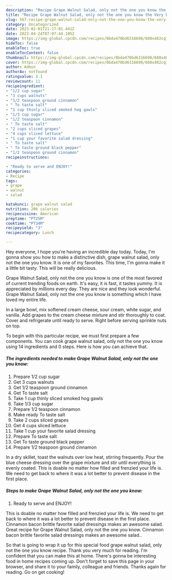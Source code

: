 ```yaml
---
description: "Recipe Grape Walnut Salad, only not the one you know the Very Delicious"
title: "Recipe Grape Walnut Salad, only not the one you know the Very Delicious"
slug: 567-recipe-grape-walnut-salad-only-not-the-one-you-know-the-very-delicious
category: Uncategorized
date: 2023-02-01T21:17:01.441Z
date: 2023-04-24T07:07:44.105Z
image: https://img-global.cpcdn.com/recipes/0bda470bd6316698/680x482cq70/grape-walnut-salad-only-not-the-one-you-know-recipe-main-photo.jpg
hideToc: false
enableToc: true
enableTocContent: false
thumbnail: https://img-global.cpcdn.com/recipes/0bda470bd6316698/680x482cq70/grape-walnut-salad-only-not-the-one-you-know-recipe-main-photo.jpg
cover: https://img-global.cpcdn.com/recipes/0bda470bd6316698/680x482cq70/grape-walnut-salad-only-not-the-one-you-know-recipe-main-photo.jpg
author: Admin
authorAv: notfound
ratingvalue: 3.1
reviewcount: 11
recipeingredient:
- "1/2 cup sugar"
- "3 cups walnuts"
- "1/2 teaspoon ground cinnamon"
- " To taste salt"
- "1 cup thinly sliced smoked hog gawls"
- "1/3 cup sugar"
- "1/2 teaspoon cinnamon"
- " To taste salt"
- "2 cups sliced grapes"
- "4 cups sliced lettuce"
- "1 cup your favorite salad dressing"
- " To taste salt"
- " To taste ground black pepper"
- "1/2 teaspoon ground cinnamon"
recipeinstructions:

- "Ready to serve and ENJOY!"
categories:
- Recipe
tags:
- grape
- walnut
- salad

katakunci: grape walnut salad 
nutrition: 206 calories
recipecuisine: American
preptime: "PT25M"
cooktime: "PT34M"
recipeyield: "3"
recipecategory: Lunch

---
```



Hey everyone, I hope you're having an incredible day today. Today, I'm gonna show you how to make a distinctive dish, grape walnut salad, only not the one you know. It is one of my favorites. This time, I'm gonna make it a little bit tasty. This will be really delicious.

Grape Walnut Salad, only not the one you know is one of the most favored of current trending foods on earth. It's easy, it is fast, it tastes yummy. It is appreciated by millions every day. They are nice and they look wonderful. Grape Walnut Salad, only not the one you know is something which I have loved my entire life.

In a large bowl, mix softened cream cheese, sour cream, white sugar, and vanilla. Add grapes to the cream cheese mixture and stir thoroughly to coat. Cover and refrigerate until ready to serve. Right before serving sprinkle nuts on top.


To begin with this particular recipe, we must first prepare a few components. You can cook grape walnut salad, only not the one you know using 14 ingredients and 0 steps. Here is how you can achieve that.

<!--inarticleads1-->

##### The ingredients needed to make Grape Walnut Salad, only not the one you know:

1. Prepare 1/2 cup sugar
1. Get 3 cups walnuts
1. Get 1/2 teaspoon ground cinnamon
1. Get  To taste salt
1. Take 1 cup thinly sliced smoked hog gawls
1. Take 1/3 cup sugar
1. Prepare 1/2 teaspoon cinnamon
1. Make ready  To taste salt
1. Take 2 cups sliced grapes
1. Get 4 cups sliced lettuce
1. Take 1 cup your favorite salad dressing
1. Prepare  To taste salt
1. Get  To taste ground black pepper
1. Prepare 1/2 teaspoon ground cinnamon


In a dry skillet, toast the walnuts over low heat, stirring frequently. Pour the blue cheese dressing over the grape mixture and stir until everything is evenly coated. This is doable no matter how filled and frenzied your life is. We need to get back to where it was a lot better to prevent disease in the first place. 

<!--inarticleads2-->

##### Steps to make Grape Walnut Salad, only not the one you know:


1. Ready to serve and ENJOY!

This is doable no matter how filled and frenzied your life is. We need to get back to where it was a lot better to prevent disease in the first place. Cinnamon bacon brittle favorite salad dressings makes an awesome salad. Great recipe for Grape Walnut Salad, only not the one you know. Cinnamon bacon brittle favorite salad dressings makes an awesome salad.. 

So that is going to wrap it up for this special food grape walnut salad, only not the one you know recipe. Thank you very much for reading. I'm confident that you can make this at home. There's gonna be interesting food in home recipes coming up. Don't forget to save this page in your browser, and share it to your family, colleague and friends. Thanks again for reading. Go on get cooking!
